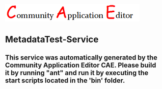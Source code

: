 ![CAE](https://github.com/CAE-Community-Application-Editor/application-newdfd/blob/master/microservice-MetadataTest-Service/img/logo.png)  

MetadataTest-Service
===================


This service was automatically generated by the Community Application Editor CAE. Please build it by running "ant" and run it by executing the start scripts located in the 'bin' folder.
---------------
